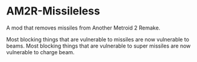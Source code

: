 # AM2R-Missileless
A mod that removes missiles from Another Metroid 2 Remake.

Most blocking things that are vulnerable to missiles are now vulnerable to beams.
Most blocking things that are vulnerable to super missiles are now vulnerable to charge beam.
